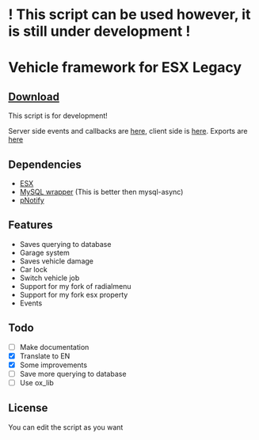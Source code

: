 # ! This script can be used however, it is still under development !
# Vehicle framework for ESX Legacy
## [Download](https://github.com/GaluzaCZ/glz_vehicles/releases/latest)

This script is for development!

Server side events and callbacks are [here](./server/events.lua), client side is [here](./client/events.lua).
Exports are [here](./client/utils.lua)

## Dependencies
- [ESX](https://github.com/esx-framework/esx-legacy)
- [MySQL wrapper](https://forum.cfx.re/t/standalone-oxmysql-lightweight-mysql-wrapper/4755120) (This is better then mysql-async)
- [pNotify](https://github.com/Nick78111/pNotify)

## Features
- Saves querying to database
- Garage system
- Saves vehicle damage
- Car lock
- Switch vehicle job
- Support for my fork of radialmenu
- Support for my fork esx property
- Events

## Todo
- [ ] Make documentation
- [x] Translate to EN
- [x] Some improvements
- [ ] Save more querying to database
- [ ] Use ox_lib

## License
You can edit the script as you want
